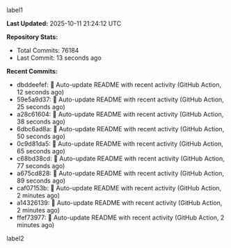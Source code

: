 
label1 
<!-- ACTIVITY_START -->
**Last Updated:** 2025-10-11 21:24:12 UTC

**Repository Stats:**
- Total Commits: 76184
- Last Commit: 13 seconds ago

**Recent Commits:**
- dbddeefef: 🤖 Auto-update README with recent activity (GitHub Action, 12 seconds ago)
- 59e5a9d37: 🤖 Auto-update README with recent activity (GitHub Action, 25 seconds ago)
- a28c61604: 🤖 Auto-update README with recent activity (GitHub Action, 38 seconds ago)
- 6dbc6ad8a: 🤖 Auto-update README with recent activity (GitHub Action, 50 seconds ago)
- 0c9d81da5: 🤖 Auto-update README with recent activity (GitHub Action, 65 seconds ago)
- c68bd38cd: 🤖 Auto-update README with recent activity (GitHub Action, 77 seconds ago)
- a675cd828: 🤖 Auto-update README with recent activity (GitHub Action, 89 seconds ago)
- caf07153b: 🤖 Auto-update README with recent activity (GitHub Action, 2 minutes ago)
- a14326139: 🤖 Auto-update README with recent activity (GitHub Action, 2 minutes ago)
- ffef73977: 🤖 Auto-update README with recent activity (GitHub Action, 2 minutes ago)
<!-- ACTIVITY_END -->

label2
